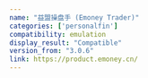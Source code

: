 ```yaml
---
name: "益盟操盘手 (Emoney Trader)"
categories: ['personalfin']
compatibility: emulation
display_result: "Compatible"
version_from: "3.0.6"
link: https://product.emoney.cn/
---
```

